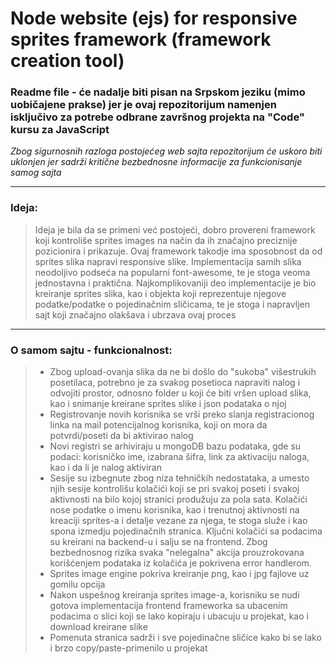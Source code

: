 # Node website (ejs) for responsive sprites framework (framework creation tool)


### Readme file - će nadalje biti pisan na Srpskom jeziku (mimo uobičajene prakse) jer je ovaj repozitorijum namenjen isključivo za potrebe odbrane završnog projekta na "Code" kursu za JavaScript
*Zbog sigurnosnih razloga postojećeg web sajta repozitorijum će uskoro biti uklonjen jer sadrži kritične bezbednosne informacije za funkcionisanje samog sajta*

----------


### Ideja:

 > Ideja je bila da se primeni već postojeći, dobro provereni framework koji kontroliše sprites images na način da ih značajno preciznije pozicionira i prikazuje. Ovaj framework takodje ima sposobnost da od sprites slika napravi responsive slike. Implementacija samih slika neodoljivo podseća na popularni font-awesome, te je stoga veoma jednostavna i praktična. Najkomplikovaniji deo implementacije je bio kreiranje sprites slika, kao i objekta koji reprezentuje njegove podatke/podatke o pojedinačnim sličicama, te je stoga i napravljen sajt koji značajno olakšava i ubrzava ovaj proces
 ----------


### O samom sajtu - funkcionalnost:

 >  - Zbog upload-ovanja slika da ne bi došlo do "sukoba" višestrukih posetilaca, potrebno je za svakog posetioca napraviti nalog i odvojiti prostor, odnosno folder u koji će biti vršen upload slika, kao i snimanje kreirane sprites slike i json podataka o njoj
 >  - Registrovanje novih korisnika se vrši preko slanja registracionog linka na mail potencijalnog korisnika, koji on mora da potvrdi/poseti da bi aktivirao nalog
 >  - Novi registri se arhiviraju u mongoDB bazu podataka, gde su podaci: korisničko ime, izabrana šifra, link za aktivaciju naloga, kao i da li je nalog aktiviran
 >  - Sesije su izbegnute zbog niza tehničkih nedostataka, a umesto njih sesije kontrolišu kolačići koji se pri svakoj poseti i svakoj aktivnosti na bilo kojoj stranici produžuju za pola sata. Kolačići nose podatke o imenu korisnika, kao i trenutnoj aktivnosti na kreaciji sprites-a i detalje vezane za njega, te stoga služe i kao spona izmedju pojedinačnih stranica. Ključni kolačići sa podacima su kreirani na backend-u i salju se na frontend. Zbog bezbednosnog rizika svaka "nelegalna" akcija prouzrokovana korišćenjem podataka iz kolačića je pokrivena error handlerom.
 >  - Sprites image engine pokriva kreiranje png, kao i jpg fajlove uz gomilu opcija
 >  - Nakon uspešnog kreiranja sprites image-a, korisniku se nudi gotova implementacija frontend frameworka sa ubacenim podacima o slici koji se lako kopiraju i ubacuju u projekat, kao i download kreirane slike
 >  - Pomenuta stranica sadrži i sve pojedinačne sličice kako bi se lako i brzo copy/paste-primenilo u projekat
